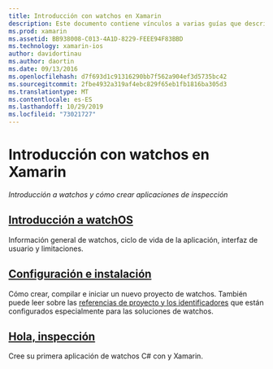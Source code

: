 ```yaml
---
title: Introducción con watchos en Xamarin
description: Este documento contiene vínculos a varias guías que describen cómo empezar a trabajar con el desarrollo de watchos con Xamarin. El contenido vinculado proporciona una introducción a watchos, explica cómo instalar la compatibilidad con watchos para Xamarin y muestra cómo compilar una aplicación inicial.
ms.prod: xamarin
ms.assetid: BB938008-C013-4A1D-8229-FEEE94F83BBD
ms.technology: xamarin-ios
author: davidortinau
ms.author: daortin
ms.date: 09/13/2016
ms.openlocfilehash: d7f693d1c91316290bb7f562a904ef3d5735bc42
ms.sourcegitcommit: 2fbe4932a319af4ebc829f65eb1fb1816ba305d3
ms.translationtype: MT
ms.contentlocale: es-ES
ms.lasthandoff: 10/29/2019
ms.locfileid: "73021727"
---
```

# <a name="getting-started-with-watchos-in-xamarin"></a>Introducción con watchos en Xamarin

_Introducción a watchos y cómo crear aplicaciones de inspección_

## <a name="introduction-to-watchosioswatchosget-startedintro-to-watchosmd"></a>[Introducción a watchOS](~/ios/watchos/get-started/intro-to-watchos.md)

Información general de watchos, ciclo de vida de la aplicación, interfaz de usuario y limitaciones.

## <a name="setup--installationioswatchosget-startedinstallationmd"></a>[Configuración e instalación](~/ios/watchos/get-started/installation.md)

Cómo crear, compilar e iniciar un nuevo proyecto de watchos.
También puede leer sobre las [referencias de proyecto y los identificadores](~/ios/watchos/get-started/project-references.md) que están configurados especialmente para las soluciones de watchos.

## <a name="hello-watchioswatchosget-startedhello-watchmd"></a>[Hola, inspección](~/ios/watchos/get-started/hello-watch.md)

Cree su primera aplicación de watchos C# con y Xamarin.
